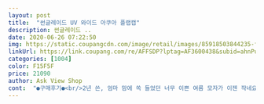 ```yaml
---
layout: post 
title:  "썬글레이드 UV 와이드 아쿠아 플랩캡" 
description: 썬글레이드 ..
date: 2020-06-26 07:22:50 
img: https://static.coupangcdn.com/image/retail/images/85918503844235-f5c4af0d-e971-4bda-a280-97eff35cd72d.jpg 
linkUrl: https://link.coupang.com/re/AFFSDP?lptag=AF3600438&subid=ahnPublicAsk&pageKey=1548659918&itemId=2614335756&vendorItemId=70605403775&traceid=V0-113-d8b2f0d2dd567e77 
categories: [1004] 
color: F15F5F 
price: 21090 
author: Ask View Shop 
cont:  "●구매후기●<br/>2년 쓴, 엄마 맘에 쏙 들었던 너무 이쁜 여름 모자가 이젠 작네요.<br/> 같은 회사제품 찾았더니... <br/>.<br/>유아용만 만드는 회사라 아동용은 없... <br/>.<br/>OTL... <br/><br/>것 같은 느낌적인 느낌.<br/><br/>결론은 잘 샀네요.<br/> 도보 등원 하며 보시는 아주머니 마다 모자 어디서 샀냐고... <br/>ㅋㅋㅋ 친정식구들, 시댁식구들 단톡방에 사진 올리자 마다 모두 모자 좋다구 칭찬^^ 하원길에 들른 아이스크림 할인점 가게 아주머니도 가격을 물으시고.<br/>.<br/>ㅎㅎ<br/>구매가 : 22,150원<br/>구매일 : 2020.<br/>06.<br/>09<br/>근데 L 이 15세까지이던데.<br/>.<br/><br/>다 맘에 들어요.<br/>^^<br/>다만 색상이  연한핑크라 자칫 색바랜거처럼 보이기도 해요.<br/><br/>뒷목에 붙는 스타일의 경우, 뒷 목이 더울 것 같아 이런 스타일로 골랐어요.<br/> 또 비슷한 디자인 다른 회사 제품, 품평도 많던... <br/>그 제품 말고 이 제품을 고른 이유는 기포(?)가 생긴다는 리뷰를 봐서... <br/>기능에 상관 없으면 괜찮은 데,  은근 신경쓰일<br/>뒷밴드가 늘어나긴 하지만 가능한가요?ㅋ<br/>머리둘레 집에서 대충 재니 50이 안넘는 데, 전에 쓰던, 작아진 모자가 50<br/> -52사이즈... <br/>내가 잘못 잰거겠지요? 아이 마리둘레가 평균이거나 더 평균보다 작아요.<br/> 어째든, 큰 사이즈 주문하려다가 이 사이즈 주문했는 데, 괜찮네요.<br/> 보통 또는 작은 머리둘레인 내가 써보니, 머리가 들어가네요.<br/> 물론 작아서 아들꺼 뺏어 쓸일은 없을 거 같아요.<br/> 5살 평균 머리둘레면 이 사이즈 추천하구요.<br/> 혹여나 머리둘레 평균 이상이면 사이즈 업도 괜찮을 듯 합니다.<br/><br/>바닷가나 시골체험 할때 목뒷덜미까지 다 타더라구요 ㅠ<br/>배송일 : 2020.<br/>06.<br/>10 새벽배송<br/>빨아도 변치않는다면 좋겠네요.<br/><br/>아이보리나 네이비하고팠는데 아이가 원체 핑크공주라 했어요.<br/><br/>왤케 마음에 드는 게 없는 지... <br/>찾다가 찾다가 요제품 장바구니에 모셔두고 살까 말까... <br/>.<br/><br/>요즘 날씨가 더워지면서 계곡에서 물놀이를 하다보니 햇빛이 강하더라구요.<br/> 모자를 찾다 챙이 넓고 시원해 보여서 구입.<br/> 받아보니 천도 얇고 젖어도 금방 마르겠어요.<br/> 바람도 잘 통하고 챙과 뒷 천이 넓어 살 탈 걱정은 없네요.<br/> 호루라기가 있어 아이가 호기심을 보입니다.<br/> 올 여름 잘 쓸수 있을것 같아요.<br/> 서이즈 조절도 되고 여자 아이들 머리 뺄수 있는 공간도 있어 너무 좋습니다.<br/> 아이는 34개월인데 잘 맞습니다.<br/><br/>주문전날, 아이 유치원에서 농장 체험 간다기에 집에 있던 어린이집에서 준 다른 모자 쒸우려다 급하게 맘 먹고 구매했어요.<br/> 때마침 와우에서 빠졌던 사이즈 색깔이 와우배송도 됬네요.<br/> 또 한번 쿠팡맨에게 감사.<br/><br/>창도 넓고, 소재도 엄청 시원할듯 하고 뒷목까지 가려주는게<br/>흙물이 약간 뭍어왔는 데, 세탁하기 수월할 꺼같아요.<br/> 천이 기포가 생긴다던지 그런 일은 없을 듯 합니다.<br/><br/>2년 쓴, 엄마 맘에 쏙 들었던 너무 이쁜 여름 모자가 이젠 작네요.<br/> 같은 회사제품 찾았더니... <br/>.<br/>유아용만 만드는 회사라 아동용은 없... <br/>.<br/>OTL... <br/><br/>것 같은 느낌적인 느낌.<br/><br/>결론은 잘 샀네요.<br/> 도보 등원 하며 보시는 아주머니 마다 모자 어디서 샀냐고... <br/>ㅋㅋㅋ 친정식구들, 시댁식구들 단톡방에 사진 올리자 마다 모두 모자 좋다구 칭찬^^ 하원길에 들른 아이스크림 할인점 가게 아주머니도 가격을 물으시고.<br/>.<br/>ㅎㅎ<br/>구매가 : 22,150원<br/>구매일 : 2020.<br/>06.<br/>09<br/>근데 L 이 15세까지이던데.<br/>.<br/><br/>다 맘에 들어요.<br/>^^<br/>다만 색상이  연한핑크라 자칫 색바랜거처럼 보이기도 해요.<br/><br/>뒷목에 붙는 스타일의 경우, 뒷 목이 더울 것 같아 이런 스타일로 골랐어요.<br/> 또 비슷한 디자인 다른 회사 제품, 품평도 많던... <br/>그 제품 말고 이 제품을 고른 이유는 기포(?)가 생긴다는 리뷰를 봐서... <br/>기능에 상관 없으면 괜찮은 데,  은근 신경쓰일<br/>뒷밴드가 늘어나긴 하지만 가능한가요?ㅋ<br/>머리둘레 집에서 대충 재니 50이 안넘는 데, 전에 쓰던, 작아진 모자가 50<br/> -52사이즈... <br/>내가 잘못 잰거겠지요? 아이 마리둘레가 평균이거나 더 평균보다 작아요.<br/> 어째든, 큰 사이즈 주문하려다가 이 사이즈 주문했는 데, 괜찮네요.<br/> 보통 또는 작은 머리둘레인 내가 써보니, 머리가 들어가네요.<br/> 물론 작아서 아들꺼 뺏어 쓸일은 없을 거 같아요.<br/> 5살 평균 머리둘레면 이 사이즈 추천하구요.<br/> 혹여나 머리둘레 평균 이상이면 사이즈 업도 괜찮을 듯 합니다.<br/><br/>바닷가나 시골체험 할때 목뒷덜미까지 다 타더라구요 ㅠ<br/>배송일 : 2020.<br/>06.<br/>10 새벽배송<br/>빨아도 변치않는다면 좋겠네요.<br/><br/>아이보리나 네이비하고팠는데 아이가 원체 핑크공주라 했어요.<br/><br/>왤케 마음에 드는 게 없는 지... <br/>찾다가 찾다가 요제품 장바구니에 모셔두고 살까 말까... <br/>.<br/><br/>요즘 날씨가 더워지면서 계곡에서 물놀이를 하다보니 햇빛이 강하더라구요.<br/> 모자를 찾다 챙이 넓고 시원해 보여서 구입.<br/> 받아보니 천도 얇고 젖어도 금방 마르겠어요.<br/> 바람도 잘 통하고 챙과 뒷 천이 넓어 살 탈 걱정은 없네요.<br/> 호루라기가 있어 아이가 호기심을 보입니다.<br/> 올 여름 잘 쓸수 있을것 같아요.<br/> 서이즈 조절도 되고 여자 아이들 머리 뺄수 있는 공간도 있어 너무 좋습니다.<br/> 아이는 34개월인데 잘 맞습니다.<br/><br/>주문전날, 아이 유치원에서 농장 체험 간다기에 집에 있던 어린이집에서 준 다른 모자 쒸우려다 급하게 맘 먹고 구매했어요.<br/> 때마침 와우에서 빠졌던 사이즈 색깔이 와우배송도 됬네요.<br/> 또 한번 쿠팡맨에게 감사.<br/><br/>창도 넓고, 소재도 엄청 시원할듯 하고 뒷목까지 가려주는게<br/>흙물이 약간 뭍어왔는 데, 세탁하기 수월할 꺼같아요.<br/> 천이 기포가 생긴다던지 그런 일은 없을 듯 합니다.<br/><br/>2년 쓴, 엄마 맘에 쏙 들었던 너무 이쁜 여름 모자가 이젠 작네요.<br/> 같은 회사제품 찾았더니... <br/>.<br/>유아용만 만드는 회사라 아동용은 없... <br/>.<br/>OTL... <br/><br/>것 같은 느낌적인 느낌.<br/><br/>결론은 잘 샀네요.<br/> 도보 등원 하며 보시는 아주머니 마다 모자 어디서 샀냐고... <br/>ㅋㅋㅋ 친정식구들, 시댁식구들 단톡방에 사진 올리자 마다 모두 모자 좋다구 칭찬^^ 하원길에 들른 아이스크림 할인점 가게 아주머니도 가격을 물으시고.<br/>.<br/>ㅎㅎ<br/>구매가 : 22,150원<br/>구매일 : 2020.<br/>06.<br/>09<br/>근데 L 이 15세까지이던데.<br/>.<br/><br/>다 맘에 들어요.<br/>^^<br/>다만 색상이  연한핑크라 자칫 색바랜거처럼 보이기도 해요.<br/><br/>뒷목에 붙는 스타일의 경우, 뒷 목이 더울 것 같아 이런 스타일로 골랐어요.<br/> 또 비슷한 디자인 다른 회사 제품, 품평도 많던... <br/>그 제품 말고 이 제품을 고른 이유는 기포(?)가 생긴다는 리뷰를 봐서... <br/>기능에 상관 없으면 괜찮은 데,  은근 신경쓰일<br/>뒷밴드가 늘어나긴 하지만 가능한가요?ㅋ<br/>머리둘레 집에서 대충 재니 50이 안넘는 데, 전에 쓰던, 작아진 모자가 50<br/> -52사이즈... <br/>내가 잘못 잰거겠지요? 아이 마리둘레가 평균이거나 더 평균보다 작아요.<br/> 어째든, 큰 사이즈 주문하려다가 이 사이즈 주문했는 데, 괜찮네요.<br/> 보통 또는 작은 머리둘레인 내가 써보니, 머리가 들어가네요.<br/> 물론 작아서 아들꺼 뺏어 쓸일은 없을 거 같아요.<br/> 5살 평균 머리둘레면 이 사이즈 추천하구요.<br/> 혹여나 머리둘레 평균 이상이면 사이즈 업도 괜찮을 듯 합니다.<br/><br/>바닷가나 시골체험 할때 목뒷덜미까지 다 타더라구요 ㅠ<br/>배송일 : 2020.<br/>06.<br/>10 새벽배송<br/>빨아도 변치않는다면 좋겠네요.<br/><br/>아이보리나 네이비하고팠는데 아이가 원체 핑크공주라 했어요.<br/><br/>왤케 마음에 드는 게 없는 지... <br/>찾다가 찾다가 요제품 장바구니에 모셔두고 살까 말까... <br/>.<br/><br/>요즘 날씨가 더워지면서 계곡에서 물놀이를 하다보니 햇빛이 강하더라구요.<br/> 모자를 찾다 챙이 넓고 시원해 보여서 구입.<br/> 받아보니 천도 얇고 젖어도 금방 마르겠어요.<br/> 바람도 잘 통하고 챙과 뒷 천이 넓어 살 탈 걱정은 없네요.<br/> 호루라기가 있어 아이가 호기심을 보입니다.<br/> 올 여름 잘 쓸수 있을것 같아요.<br/> 서이즈 조절도 되고 여자 아이들 머리 뺄수 있는 공간도 있어 너무 좋습니다.<br/> 아이는 34개월인데 잘 맞습니다.<br/><br/>주문전날, 아이 유치원에서 농장 체험 간다기에 집에 있던 어린이집에서 준 다른 모자 쒸우려다 급하게 맘 먹고 구매했어요.<br/> 때마침 와우에서 빠졌던 사이즈 색깔이 와우배송도 됬네요.<br/> 또 한번 쿠팡맨에게 감사.<br/><br/>창도 넓고, 소재도 엄청 시원할듯 하고 뒷목까지 가려주는게<br/>흙물이 약간 뭍어왔는 데, 세탁하기 수월할 꺼같아요.<br/> 천이 기포가 생긴다던지 그런 일은 없을 듯 합니다.<br/><br/>" 
---
```

